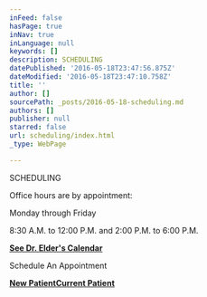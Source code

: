 ```yaml
---
inFeed: false
hasPage: true
inNav: true
inLanguage: null
keywords: []
description: SCHEDULING
datePublished: '2016-05-18T23:47:56.875Z'
dateModified: '2016-05-18T23:47:10.758Z'
title: ''
author: []
sourcePath: _posts/2016-05-18-scheduling.md
authors: []
publisher: null
starred: false
url: scheduling/index.html
_type: WebPage

---
```

SCHEDULING

Office hours are by appointment:

Monday through Friday

8:30 A.M. to 12:00 P.M. and 2:00 P.M. to 6:00 P.M.

[**See Dr. Elder's Calendar**][0]

Schedule An Appointment

[**New Patient**][1][**Current Patient**][2]

[0]: https://calendar.google.com/calendar/embed?src=office%40elderdc.com&ctz=America/Los_Angeles
[1]: https://drelder.acuityscheduling.com/schedule.php?appointmentType=1045193
[2]: https://drelder.acuityscheduling.com/schedule.php?appointmentType=1045175
